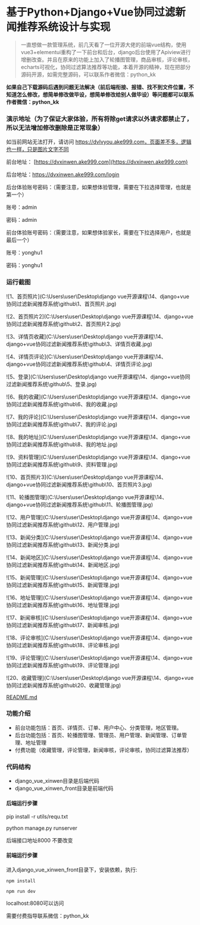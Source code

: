 # 基于Python+Django+Vue协同过滤新闻推荐系统设计与实现



> 一直想做一款管理系统，前几天看了一位开源大佬的前端vue结构，使用vue3+elementui重构了一下前台和后台，django后台使用了Apiview进行增删改查。并且在原来的功能上加入了轮播图管理，商品审核，评论审核，echarts可视化，协同过滤算法推荐等功能，本着开源的精神，现在把部分源码开源，如需完整源码，可以联系作者微信：python_kk



**如果自己下载源码后遇到问题无法解决（前后端衔接、报错、找不到文件位置，不知道怎么修改，想简单修改做毕设，想简单修改给别人做毕设）等问题都可以联系作者微信：python_kk**



### 演示地址（为了保证大家体验，所有将除get请求以外请求都禁止了，所以无法增加修改删除是正常现象）

如当前网站无法打开，请访问 https://dvlvyou.ake999.com，页面差不多，逻辑也一样，只是图片文字不同



前台地址： [https://dvxinwen.ake999.com](https://dvxinwen.ake999.com)

后台地址：https://dvxinwen.ake999.com/login



后台体验账号密码：（需要注意，如果想体验管理，需要在下拉选择管理，也就是第一个）

账号：admin

密码：admin



前台体验账号密码：（需要注意，如果想体验家长，需要在下拉选择用户，也就是最后一个）

账号：yonghu1

密码：yonghu1



### 运行截图

![1、首页照片](C:\Users\user\Desktop\django vue开源课程\14、django+vue协同过滤新闻推荐系统\github\1、首页照片.jpg)

![2、首页照片2](C:\Users\user\Desktop\django vue开源课程\14、django+vue协同过滤新闻推荐系统\github\2、首页照片2.jpg)

![3、详情页收藏](C:\Users\user\Desktop\django vue开源课程\14、django+vue协同过滤新闻推荐系统\github\3、详情页收藏.jpg)

![4、详情页评论](C:\Users\user\Desktop\django vue开源课程\14、django+vue协同过滤新闻推荐系统\github\4、详情页评论.jpg)

![5、登录](C:\Users\user\Desktop\django vue开源课程\14、django+vue协同过滤新闻推荐系统\github\5、登录.jpg)

![6、我的收藏](C:\Users\user\Desktop\django vue开源课程\14、django+vue协同过滤新闻推荐系统\github\6、我的收藏.jpg)

![7、我的评论](C:\Users\user\Desktop\django vue开源课程\14、django+vue协同过滤新闻推荐系统\github\7、我的评论.jpg)

![8、我的地址](C:\Users\user\Desktop\django vue开源课程\14、django+vue协同过滤新闻推荐系统\github\8、我的地址.jpg)

![9、资料管理](C:\Users\user\Desktop\django vue开源课程\14、django+vue协同过滤新闻推荐系统\github\9、资料管理.jpg)

![10、首页照片3](C:\Users\user\Desktop\django vue开源课程\14、django+vue协同过滤新闻推荐系统\github\10、首页照片3.jpg)

![11、轮播图管理](C:\Users\user\Desktop\django vue开源课程\14、django+vue协同过滤新闻推荐系统\github\11、轮播图管理.jpg)

![12、用户管理](C:\Users\user\Desktop\django vue开源课程\14、django+vue协同过滤新闻推荐系统\github\12、用户管理.jpg)

![13、新闻分类](C:\Users\user\Desktop\django vue开源课程\14、django+vue协同过滤新闻推荐系统\github\13、新闻分类.jpg)

![14、新闻地区](C:\Users\user\Desktop\django vue开源课程\14、django+vue协同过滤新闻推荐系统\github\14、新闻地区.jpg)

![15、新闻管理](C:\Users\user\Desktop\django vue开源课程\14、django+vue协同过滤新闻推荐系统\github\15、新闻管理.jpg)

![16、地址管理](C:\Users\user\Desktop\django vue开源课程\14、django+vue协同过滤新闻推荐系统\github\16、地址管理.jpg)

![17、新闻审核](C:\Users\user\Desktop\django vue开源课程\14、django+vue协同过滤新闻推荐系统\github\17、新闻审核.jpg)

![18、评论审核](C:\Users\user\Desktop\django vue开源课程\14、django+vue协同过滤新闻推荐系统\github\18、评论审核.jpg)

![19、评论管理](C:\Users\user\Desktop\django vue开源课程\14、django+vue协同过滤新闻推荐系统\github\19、评论管理.jpg)

![20、收藏管理](C:\Users\user\Desktop\django vue开源课程\14、django+vue协同过滤新闻推荐系统\github\20、收藏管理.jpg)

 [README.md](README.md) 



### 功能介绍

- 前台功能包括：首页、详情页、订单、用户中心、分类管理，地区管理。
- 后台功能包括：首页、轮播图管理、管理员、用户管理、新闻管理、订单管理、地址管理
- 付费功能（收藏管理，评论管理，新闻审核，评论审核，协同过滤算法推荐）

### 代码结构

- django_vue_xinwen目录是后端代码
- django_vue_xinwen_front目录是前端代码



#### 后端运行步骤

pip install -r utils/requ.txt

python manage.py runserver

后端接口地址8000 不要改变



#### 前端运行步骤



进入django_vue_xinwen_front目录下，安装依赖，执行:

```
npm install 
```

```
npm run dev
```

localhost:8080可以访问



需要付费指导联系微信：python_kk